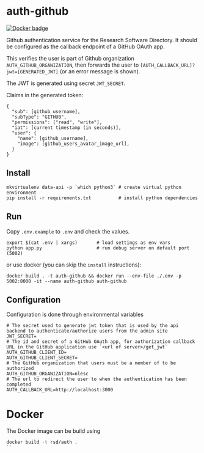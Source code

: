 # auth-github
[![Docker badge](https://dockerbuildbadges.quelltext.eu/status.svg?organization=rsdnlesc&repository=auth-github)](https://hub.docker.com/r/rsdnlesc/auth-github/)

Github authentication service for the Research Software Directory. It should be configured as the callback endpoint of a GitHub OAuth app.

This verifies the user is part of Github organization `AUTH_GITHUB_ORGANIZATION`,
then forwards the user to `[AUTH_CALLBACK_URL]?jwt=[GENERATED_JWT]` (or an
error message is shown).

The JWT is generated using secret `JWT_SECRET`.

Claims in the generated token:
```
{
  "sub": [github_username],
  "subType": "GITHUB",
  "permissions": ["read", "write"],
  "iat": [current timestamp (in seconds)],
  "user": {
    "name": [github_username],
    "image": [github_users_avatar_image_url],
  }
}
```

## Install

```
mkvirtualenv data-api -p `which python3` # create virtual python environment
pip install -r requirements.txt          # install python dependencies
```

## Run
Copy `.env.example` to `.env` and check the values.
```
export $(cat .env | xargs)       # load settings as env vars
python app.py                    # run debug server on default port (5002)
```
or use docker (you can skip the `install` instructions):
```
docker build . -t auth-github && docker run --env-file ./.env -p 5002:8000 -it --name auth-github auth-github
```

## Configuration

Configuration is done through environmental variables
```
# The secret used to generate jwt token that is used by the api backend to authenticate/authorize users from the admin site
JWT_SECRET=
# The id and secret of a GitHub OAuth app, for authorization callback URL in the GitHub application use `<url of server>/get_jwt`
AUTH_GITHUB_CLIENT_ID=
AUTH_GITHUB_CLIENT_SECRET=
# The GitHub organization that users must be a member of to be authorized
AUTH_GITHUB_ORGANIZATION=nlesc
# The url to redirect the user to when the authentication has been completed
AUTH_CALLBACK_URL=http://localhost:3000
```

# Docker

The Docker image can be build using
```bash
docker build -t rsd/auth .
``
